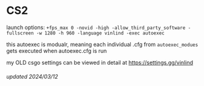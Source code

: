 # CS2
launch options: `+fps_max 0 -novid -high -allow_third_party_software -fullscreen -w 1280 -h 960 -language vinlind -exec autoexec`

this autoexec is modualr, meaning each individual .cfg from `autoexec_modues` gets executed when autoexec.cfg is run

my OLD csgo settings can be viewed in detail at https://settings.gg/vinlind

###### updated 2024/03/12
